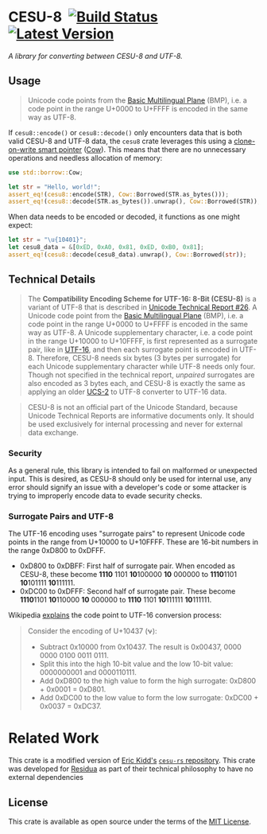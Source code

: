 # CESU-8 &nbsp;[![Build Status]][actions] [![Latest Version]][crates.io]

[Build Status]: https://img.shields.io/github/workflow/status/residua/cesu8/CI?logo=github
[actions]: https://github.com/residua/cesu8/actions/workflows/ci.yml
[Latest Version]: https://img.shields.io/crates/v/residua-cesu8?logo=rust
[crates.io]: https://crates.io/crates/residua-cesu8

*A library for converting between CESU-8 and UTF-8.*

## Usage

> Unicode code points from the [Basic Multilingual Plane][bmp] (BMP), i.e. a
> code point in the range U+0000 to U+FFFF is encoded in the same way as
> UTF-8.

[bmp]: https://en.wikipedia.org/wiki/Plane_(Unicode)#Basic_Multilingual_Plane

If `cesu8::encode()` or `cesu8::decode()` only encounters data that is both valid CESU-8 and UTF-8
data, the `cesu8`
crate leverages this using a
[clone-on-write smart pointer][cow] ([Cow][rust-cow]). This means that there are no unnecessary
operations and needless allocation of memory:

[cow]: https://en.wikipedia.org/wiki/Copy-on-write
[rust-cow]: https://doc.rust-lang.org/std/borrow/enum.Cow.html

```rust
use std::borrow::Cow;

let str = "Hello, world!";
assert_eq!(cesu8::encode(STR), Cow::Borrowed(STR.as_bytes()));
assert_eq!(cesu8::decode(STR.as_bytes()).unwrap(), Cow::Borrowed(STR));
```

When data needs to be encoded or decoded, it functions as one might expect:

```rust
let str = "\u{10401}";
let cesu8_data = &[0xED, 0xA0, 0x81, 0xED, 0xB0, 0x81];
assert_eq!(cesu8::decode(cesu8_data).unwrap(), Cow::Borrowed(str));
```

## Technical Details

> The **Compatibility Encoding Scheme for UTF-16: 8-Bit (CESU-8)** is a variant of UTF-8 that is
> described in [Unicode Technical Report #26][report]. A Unicode code point from the
> [Basic Multilingual Plane][bmp] (BMP), i.e. a code point in the range U+0000 to U+FFFF is encoded
> in the  same way as UTF-8. A Unicode supplementary character, i.e. a code point in  the range
> U+10000 to U+10FFFF, is first represented as a surrogate pair, like in [UTF-16][utf-16], and then
> each surrogate point is encoded in  UTF-8. Therefore, CESU-8 needs six bytes (3 bytes per
> surrogate) for each  Unicode supplementary character while UTF-8 needs only four. Though not
> specified in the technical report, *unpaired* surrogates are also encoded as 3 bytes each, and
> CESU-8 is exactly the same as applying an older [UCS-2] to UTF-8 converter to UTF-16 data.

[report]: https://www.unicode.org/reports/tr26/tr26-4.html
[utf-16]: https://en.wikipedia.org/wiki/UTF-16
[ucs-2]: https://en.wikipedia.org/wiki/Universal_Coded_Character_Set

> CESU-8 is not an official part of the Unicode Standard, because Unicode Technical Reports are
> informative documents only. It should be used exclusively for internal processing and never for
> external data exchange.

### Security

As a general rule, this library is intended to fail on malformed or unexpected input. This is
desired, as CESU-8 should only be used for internal use, any error should signify an issue with a
developer's code or some attacker is trying to improperly encode data to evade security checks.

### Surrogate Pairs and UTF-8

The UTF-16 encoding uses "surrogate pairs" to represent Unicode code points in the range from
U+10000 to U+10FFFF. These are 16-bit numbers in the range 0xD800 to 0xDFFF.

* 0xD800 to 0xDBFF: First half of surrogate pair. When encoded as CESU-8, these become **1110**
  1101 **10**100000 **10**
  000000 to
  **1110**1101 **10**101111 **10**111111.
* 0xDC00 to 0xDFFF: Second half of surrogate pair. These become **1110**1101 **10**110000 **10**
  000000 to **1110**
  1101 **10**111111 **10**111111.

Wikipedia [explains][utf-16] the code point to UTF-16 conversion process:

> Consider the encoding of U+10437 (𐐷):
> * Subtract 0x10000 from 0x10437. The result is 0x00437, 0000 0000 0100 0011 0111.
> * Split this into the high 10-bit value and the low 10-bit value: 0000000001 and 0000110111.
> * Add 0xD800 to the high value to form the high surrogate: 0xD800 + 0x0001 = 0xD801.
> * Add 0xDC00 to the low value to form the low surrogate: 0xDC00 + 0x0037 = 0xDC37.

# Related Work

This crate is a modified version of [Eric Kidd's](https://github.com/emk)
[`cesu-rs` repository](https://github.com/emk/cesu8-rs). This crate was developed
for [Residua](https://github.com/residua) as part of their technical philosophy to have no external
dependencies

## License

This crate is available as open source under the terms of
the [MIT License](https://github.com/residua/cesu8/blob/latest/LICENSE.md).
